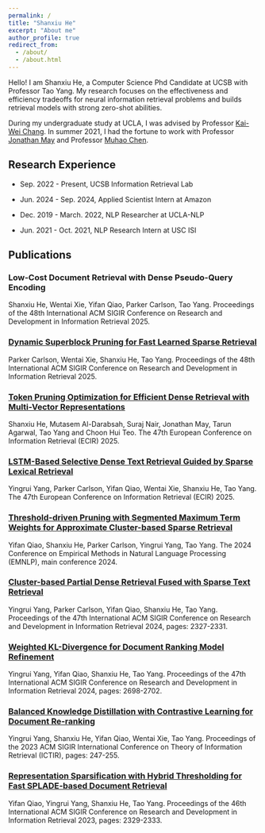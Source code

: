 ```yaml
---
permalink: /
title: "Shanxiu He"
excerpt: "About me"
author_profile: true
redirect_from: 
  - /about/
  - /about.html
---
```


Hello! I am Shanxiu He, a Computer Science Phd Candidate at UCSB with Professor Tao Yang. My research focuses on the effectiveness and efficiency tradeoffs for neural information retrieval problems and builds retrieval models with strong zero-shot abilities.

During my undergraduate study at UCLA, I was advised by Professor [Kai-Wei Chang](http://web.cs.ucla.edu/~kwchang/). In summer 2021, I had the fortune to work with Professor [Jonathan May](https://www.isi.edu/~jonmay/) and Professor [Muhao Chen](https://muhaochen.github.io).



## Research Experience

- Sep. 2022 - Present, UCSB Information Retrieval Lab

- Jun. 2024 - Sep. 2024, Applied Scientist Intern at Amazon

- Dec. 2019 - March. 2022, NLP Researcher at UCLA-NLP 

- Jun. 2021 - Oct. 2021, NLP Research Intern at USC ISI


## Publications

### Low-Cost Document Retrieval with Dense Pseudo-Query Encoding

Shanxiu He, Wentai Xie, Yifan Qiao, Parker Carlson, Tao Yang. Proceedings of the 48th International ACM SIGIR Conference on Research and Development in Information Retrieval 2025.

    
### [Dynamic Superblock Pruning for Fast Learned Sparse Retrieval](https://arxiv.org/pdf/2504.17045)

Parker Carlson, Wentai Xie, Shanxiu He, Tao Yang. Proceedings of the 48th International ACM SIGIR Conference on Research and Development in Information Retrieval 2025.

### [Token Pruning Optimization for Efficient Dense Retrieval with Multi-Vector Representations](https://assets.amazon.science/a3/46/81ba78eb4a4c9b90e5939b8df2bd/token-pruning-optimization-for-efficient-multi-vector-dense-retrieval.pdf)

Shanxiu He, Mutasem Al-Darabsah, Suraj Nair, Jonathan May, Tarun Agarwal, Tao Yang and Choon Hui Teo.
The 47th European Conference on Information Retrieval (ECIR) 2025.
    
### [LSTM-Based Selective Dense Text Retrieval Guided by Sparse Lexical Retrieval](https://arxiv.org/pdf/2502.10639)

Yingrui Yang, Parker Carlson, Yifan Qiao, Wentai Xie, Shanxiu He, Tao Yang.
The 47th European Conference on Information Retrieval (ECIR) 2025.

    
### [Threshold-driven Pruning with Segmented Maximum Term Weights for Approximate Cluster-based Sparse Retrieval](https://aclanthology.org/2024.emnlp-main.1101.pdf)

Yifan Qiao, Shanxiu He, Parker Carlson, Yingrui Yang, Tao Yang.
The 2024 Conference on Empirical Methods in Natural Language Processing (EMNLP), main conference 2024.
    
### [Cluster-based Partial Dense Retrieval Fused with Sparse Text Retrieval](https://dl.acm.org/doi/pdf/10.1145/3626772.3657972)

Yingrui Yang, Parker Carlson, Yifan Qiao, Shanxiu He, Tao Yang.
Proceedings of the 47th International ACM SIGIR Conference on Research and Development in Information Retrieval 2024, pages: 2327-2331.
    

### [Weighted KL-Divergence for Document Ranking Model Refinement](https://dl.acm.org/doi/pdf/10.1145/3626772.3657946)

Yingrui Yang, Yifan Qiao, Shanxiu He, Tao Yang.
Proceedings of the 47th International ACM SIGIR Conference on Research and Development in Information Retrieval 2024, pages: 2698-2702.
    
### [Balanced Knowledge Distillation with Contrastive Learning for Document Re-ranking](https://dl.acm.org/doi/pdf/10.1145/3578337.3605120)

Yingrui Yang, Shanxiu He, Yifan Qiao, Wentai Xie, Tao Yang.
Proceedings of the 2023 ACM SIGIR International Conference on Theory of Information Retrieval (ICTIR), pages: 247-255.
    

### [Representation Sparsification with Hybrid Thresholding for Fast SPLADE-based Document Retrieval](https://dl.acm.org/doi/pdf/10.1145/3539618.3592051)

Yifan Qiao, Yingrui Yang, Shanxiu He, Tao Yang.
Proceedings of the 46th International ACM SIGIR Conference on Research and Development in Information Retrieval 2023, pages: 2329-2333.

<!-- - Jan. 2021 - Jun. 2021, ML Researcher, UCLA Scalable Analytics Institute  -->

<!-- - Mar. 2020 - Sep. 2020, Research Collaborator, Columbia DVMM lab -->

